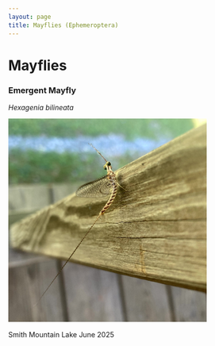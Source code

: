 ```yaml
---
layout: page
title: Mayflies (Ephemeroptera)
---
```


# Mayflies

### Emergent Mayfly
*Hexagenia bilineata*

<img src="/assets/images/Ephemeroptera/emergent_mayfly.jpg" width=400>

Smith Mountain Lake June 2025
